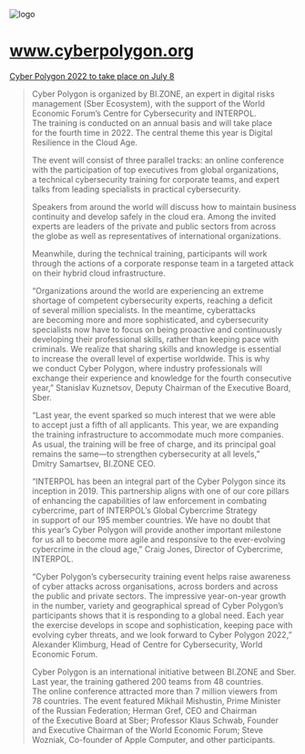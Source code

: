 ![logo](http://logo.cyberpolygon.org/1/default.png)

# www.cyberpolygon.org




[Cyber Polygon 2022 to take place on July 8](https://cyberpolygon.com/news/cyber-polygon-2022-to-take-place-on-july-8/)

> Cyber Polygon is organized by BI.ZONE, an expert in digital risks management (Sber Ecosystem), with the support of the World Economic Forum’s Centre for Cybersecurity and INTERPOL. The training is conducted on an annual basis and will take place for the fourth time in 2022. The central theme this year is Digital Resilience in the Cloud Age.
> 
> The event will consist of three parallel tracks: an online conference with the participation of top executives from global organizations, a technical cybersecurity training for corporate teams, and expert talks from leading specialists in practical cybersecurity.
> 
> Speakers from around the world will discuss how to maintain business continuity and develop safely in the cloud era. Among the invited experts are leaders of the private and public sectors from across the globe as well as representatives of international organizations.
> 
> Meanwhile, during the technical training, participants will work through the actions of a corporate response team in a targeted attack on their hybrid cloud infrastructure.
> 
> “Organizations around the world are experiencing an extreme shortage of competent cybersecurity experts, reaching a deficit of several million specialists. In the meantime, cyberattacks are becoming more and more sophisticated, and cybersecurity specialists now have to focus on being proactive and continuously developing their professional skills, rather than keeping pace with criminals. We realize that sharing skills and knowledge is essential to increase the overall level of expertise worldwide. This is why we conduct Cyber Polygon, where industry professionals will exchange their experience and knowledge for the fourth consecutive year,” Stanislav Kuznetsov, Deputy Chairman of the Executive Board, Sber.
> 
> “Last year, the event sparked so much interest that we were able to accept just a fifth of all applicants. This year, we are expanding the training infrastructure to accommodate much more companies. As usual, the training will be free of charge, and its principal goal remains the same—to strengthen cybersecurity at all levels,” Dmitry Samartsev, BI.ZONE CEO.
> 
> “INTERPOL has been an integral part of the Cyber Polygon since its inception in 2019. This partnership aligns with one of our core pillars of enhancing the capabilities of law enforcement in combating cybercrime, part of INTERPOL’s Global Cybercrime Strategy in support of our 195 member countries. We have no doubt that this year’s Cyber Polygon will provide another important milestone for us all to become more agile and responsive to the ever-evolving cybercrime in the cloud age,” Craig Jones, Director of Cybercrime, INTERPOL.
> 
> “Cyber Polygon’s cybersecurity training event helps raise awareness of cyber attacks across organisations, across borders and across the public and private sectors. The impressive year-on-year growth in the number, variety and geographical spread of Cyber Polygon’s participants shows that it is responding to a global need. Each year the exercise develops in scope and sophistication, keeping pace with evolving cyber threats, and we look forward to Cyber Polygon 2022,” Alexander Klimburg, Head of Centre for Cybersecurity, World Economic Forum.
> 
> Cyber Polygon is an international initiative between BI.ZONE and Sber. Last year, the training gathered 200 teams from 48 countries. The online conference attracted more than 7 million viewers from 78 countries. The event featured Mikhail Mishustin, Prime Minister of the Russian Federation; Herman Gref, CEO and Chairman of the Executive Board at Sber; Professor Klaus Schwab, Founder and Executive Chairman of the World Economic Forum; Steve Wozniak, Co-founder of Apple Computer, and other participants.

